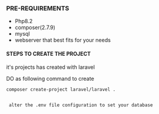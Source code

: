 ### PRE-REQUIREMENTS #############

- Php8.2
- composer(2.7.9)
- mysql 
- webserver that best fits for your needs



#### STEPS TO CREATE THE PROJECT #########

 it's projects has created with laravel

DO as following command to create
 

    composer create-project laravel/laravel .


     alter the .env file configuration to set your database
